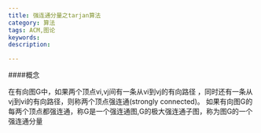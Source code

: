 ```yaml
---
title: 强连通分量之tarjan算法
category: 算法
tags: ACM,图论
keywords: 
description: 

---
```


####概念

在有向图G中，如果两个顶点vi,vj间有一条从vi到vj的有向路径
，同时还有一条从vj到vi的有向路径，则称两个顶点强连通(strongly connected)。
如果有向图G的每两个顶点都强连通，称G是一个强连通图,G的极大强连通子图，称为图G的一个强连通分量
